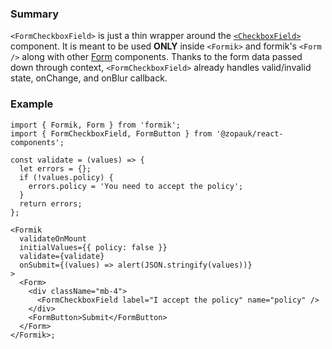### Summary

`<FormCheckboxField>` is just a thin wrapper around the [`<CheckboxField>`](#/Components/Molecules/CheckboxField) component.
It is meant to be used **ONLY** inside `<Formik>` and formik's `<Form />` along with other [Form](#/Organisms/Form) components.
Thanks to the form data passed down through context, `<FormCheckboxField>` already handles valid/invalid state, onChange, and onBlur callback.

### Example

```tsx
import { Formik, Form } from 'formik';
import { FormCheckboxField, FormButton } from '@zopauk/react-components';

const validate = (values) => {
  let errors = {};
  if (!values.policy) {
    errors.policy = 'You need to accept the policy';
  }
  return errors;
};

<Formik
  validateOnMount
  initialValues={{ policy: false }}
  validate={validate}
  onSubmit={(values) => alert(JSON.stringify(values))}
>
  <Form>
    <div className="mb-4">
      <FormCheckboxField label="I accept the policy" name="policy" />
    </div>
    <FormButton>Submit</FormButton>
  </Form>
</Formik>;
```
